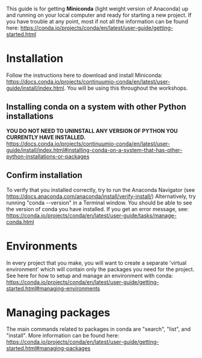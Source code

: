 This guide is for getting **Miniconda** (light weight version of Anaconda) up and running on your local computer and ready for starting a new project. If you have trouble at any point, most if not all the information can be found here: https://conda.io/projects/conda/en/latest/user-guide/getting-started.html

# Installation
Follow the instructions here to download and install Miniconda: https://docs.conda.io/projects/continuumio-conda/en/latest/user-guide/install/index.html. You will be using this throughout the workshops.

## Installing conda on a system with other Python installations
**YOU DO NOT NEED TO UNINSTALL ANY VERSION OF PYTHON YOU CURRENTLY HAVE INSTALLED.**
https://docs.conda.io/projects/continuumio-conda/en/latest/user-guide/install/index.html#installing-conda-on-a-system-that-has-other-python-installations-or-packages

## Confirm installation
To verify that you installed correctly, try to run the Anaconda Navigator (see https://docs.anaconda.com/anaconda/install/verify-install/) Alternatively, try running "conda --version" in a Terminal window. You should be able to see the version of conda you have installed. If you get an error message, see: https://conda.io/projects/conda/en/latest/user-guide/tasks/manage-conda.html

# Environments
In every project that you make, you will want to create a separate 'virtual environment' which will contain only the packages you need for the project.
See here for how to setup and manage an environment with conda: https://conda.io/projects/conda/en/latest/user-guide/getting-started.html#managing-environments

# Managing packages
The main commands related to packages in conda are "search", "list", and "install". More information can be found here: https://conda.io/projects/conda/en/latest/user-guide/getting-started.html#managing-packages
